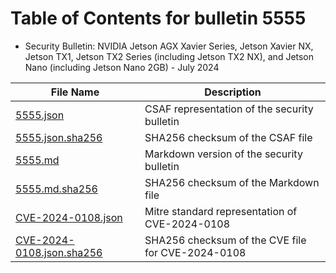 # Table of Contents for bulletin 5555

 - Security Bulletin: NVIDIA Jetson AGX Xavier Series, Jetson Xavier NX, Jetson TX1, Jetson TX2 Series (including Jetson TX2 NX), and Jetson Nano (including Jetson Nano 2GB) - July 2024

| File Name | Description |
|-----------|-------------|
| [5555.json](5555.json) | CSAF representation of the security bulletin |
| [5555.json.sha256](5555.json.sha256) | SHA256 checksum of the CSAF file |
| [5555.md](5555.md) | Markdown version of the security bulletin |
| [5555.md.sha256](5555.md.sha256) | SHA256 checksum of the Markdown file |
| [CVE-2024-0108.json](CVE-2024-0108.json) | Mitre standard representation of CVE-2024-0108 |
| [CVE-2024-0108.json.sha256](CVE-2024-0108.json.sha256) | SHA256 checksum of the CVE file for CVE-2024-0108 |
